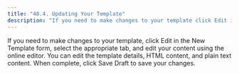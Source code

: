 ```yaml
---
title: "48.4. Updating Your Template"
description: "If you need to make changes to your template click Edit in the New Template form select the appropriate tab and edit your content using the online editor You can edit the template details HTML content and plain text content When complete click Save Draft to save your changes..."
---
```


If you need to make changes to your template, click Edit in the New Template form, select the appropriate tab, and edit your content using the online editor. You can edit the template details, HTML content, and plain text content. When complete, click Save Draft to save your changes.